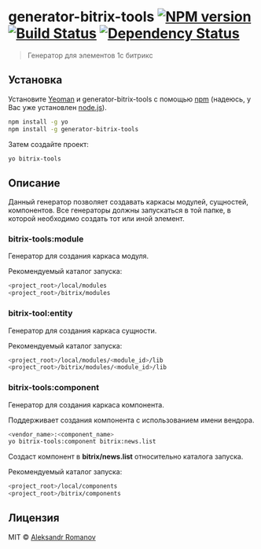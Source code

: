# generator-bitrix-tools [![NPM version][npm-image]][npm-url] [![Build Status][travis-image]][travis-url] [![Dependency Status][daviddm-image]][daviddm-url]
> Генератор для элементов 1с битрикс

## Установка

Установите [Yeoman](http://yeoman.io) и generator-bitrix-tools с помощью [npm](https://www.npmjs.com/) (надеюсь, у Вас уже установлен [node.js](https://nodejs.org/)).

```bash
npm install -g yo
npm install -g generator-bitrix-tools
```

Затем создайте проект:

```bash
yo bitrix-tools
```
## Описание
Данный генератор позволяет создавать каркасы модулей, сущностей, компонентов. 
Все генераторы должны запускаться в той папке, в которой необходимо создать тот или иной элемент.


### bitrix-tools:module
Генератор для создания каркаса модуля.

Рекомендуемый каталог запуска:
```bash
<project_root>/local/modules
<project_root>/bitrix/modules
```

### bitrix-tool:entity
Генератор для создания каркаса сущности.

Рекомендуемый каталог запуска:
```bash
<project_root>/local/modules/<module_id>/lib
<project_root>/bitrix/modules/<module_id>/lib
```

### bitrix-tools:component
Генератор для создания каркаса компонента.

Поддерживает создания компонента с использованием имени вендора.
```bash
<vendor_name>:<component_name>
yo bitrix-tools:component bitrix:news.list
```
Создаст компонент в **bitrix/news.list** относительно каталога запуска.

Рекомендуемый каталог запуска:
```bash
<project_root>/local/components
<project_root>/bitrix/components
```



## Лицензия

MIT © [Aleksandr Romanov]()


[npm-image]: https://badge.fury.io/js/generator-bitrix-tools.svg
[npm-url]: https://npmjs.org/package/generator-bitrix-tools
[travis-image]: https://travis-ci.org//generator-bitrix-tools.svg?branch=master
[travis-url]: https://travis-ci.org//generator-bitrix-tools
[daviddm-image]: https://david-dm.org//generator-bitrix-tools.svg?theme=shields.io
[daviddm-url]: https://david-dm.org//generator-bitrix-tools
